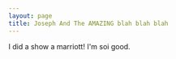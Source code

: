 ```yaml
---
layout: page
title: Joseph And The AMAZING blah blah blah
---
```


I did a show a marriott! I'm soi good.